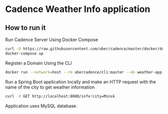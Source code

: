 # Cadence Weather Info application
## How to run it
Run Cadence Server Using Docker Compose
```sh
curl -O https://raw.githubusercontent.com/uber/cadence/master/docker/docker-compose.yml
docker-compose up
```

Register a Domain Using the CLI

```sh
docker run --network=host --rm ubercadence/cli:master --do weather-app domain register -rd 1
```

Run a Spring Boot application locally and make an HTTP request with the name of the city to get weather information
```sh
curl -X GET http://localhost:8080/info?city=Minsk
```

Application uses MySQL database.
